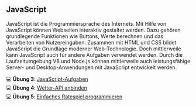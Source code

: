 ## JavaScript

JavaScript ist die Programmiersprache des Internets. Mit Hilfe von JavaScript können Webseiten interaktiv gestaltet werden. Dazu gehören grundlegende Funktionen wie Buttons, Werte berechnen und das Verarbeiten von Nutzereingaben. Zusammen mit HTML und CSS bildet JavaScript die Grundlage moderner Web-Technologie. Doch mittlerweile kann JavaScript auch für andere Aufgaben verwendet werden. Durch die Laufzeitumgebung V8 und Node.js können mittlerweile auch leistungsfähige Server- und Desktop-Anwendungen mit JavaScript entwickelt werden.

💻 **Übung 3**: [JavaScript-Aufgaben](./challenges/3-javascript.md)   
💻 **Übung 4**: [Wetter-API anbinden](./challenges/4-api.md)   
💻 **Übung 5**: [Einfaches Ratespiel programmieren](./challenges/5-game.md)
